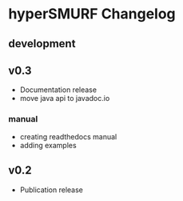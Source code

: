 # hyperSMURF Changelog

## development

## v0.3

* Documentation release
* move java api to javadoc.io

### manual

* creating readthedocs manual
* adding examples

## v0.2

* Publication release
